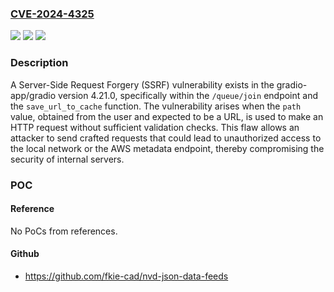 ### [CVE-2024-4325](https://cve.mitre.org/cgi-bin/cvename.cgi?name=CVE-2024-4325)
![](https://img.shields.io/static/v1?label=Product&message=gradio-app%2Fgradio&color=blue)
![](https://img.shields.io/static/v1?label=Version&message=unspecified%3C%3D%20latest%20&color=brighgreen)
![](https://img.shields.io/static/v1?label=Vulnerability&message=CWE-918%20Server-Side%20Request%20Forgery%20(SSRF)&color=brighgreen)

### Description

A Server-Side Request Forgery (SSRF) vulnerability exists in the gradio-app/gradio version 4.21.0, specifically within the `/queue/join` endpoint and the `save_url_to_cache` function. The vulnerability arises when the `path` value, obtained from the user and expected to be a URL, is used to make an HTTP request without sufficient validation checks. This flaw allows an attacker to send crafted requests that could lead to unauthorized access to the local network or the AWS metadata endpoint, thereby compromising the security of internal servers.

### POC

#### Reference
No PoCs from references.

#### Github
- https://github.com/fkie-cad/nvd-json-data-feeds

